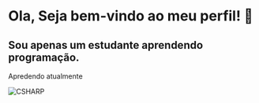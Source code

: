 # Ola, Seja bem-vindo ao meu perfil! 👋
## Sou apenas um estudante aprendendo programação.

Apredendo atualmente 

![CSHARP](https://img.shields.io/badge/C%23-239120?style=for-the-badge&logo=csharp&logoColor=white)
